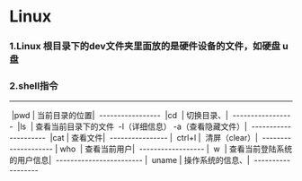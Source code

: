 # Linux

### 1.Linux 根目录下的dev文件夹里面放的是硬件设备的文件，如硬盘 u盘

### 2.shell指令
---------------------
  |pwd | 当前目录的位置|
  -----------------
  |cd  | 切换目录、|
  -----------------
  |ls  | 查看当前目录下的文件  -l（详细信息） -a（查看隐藏文件）|
  --------------------- 
  |cat | 查看文件|
  ----------------
|  ctrl+l |  清屏（clear）|
  --------------------
 | who  | 查看当前用户|
  ------------------
|  w  | 查看当前登陆系统的用户信息|
  ------------------------
|  uname | 操作系统的信息、|
  ------------------
